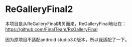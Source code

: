 # ReGalleryFinal2

本项目是从ReGalleryFinal拷贝而来，ReGalleryFinal地址在：https://github.com/FinalTeam/RxGalleryFinal

因为原项目不适配android studio3.0版本，所以我适配了一下。
